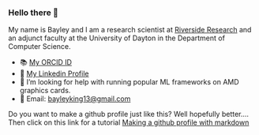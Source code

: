 ### Hello there 👋 

My name is Bayley and I am a research scientist at [Riverside Research](https://www.riversideresearch.org/) and an adjunct faculty at the University of Dayton in the Department of Computer Science.

- 📚 [My ORCID ID](https://orcid.org/0000-0003-2483-9954)
- 👔 [My Linkedin Profile](https://www.linkedin.com/in/bayley-king-725627b3/)
- 🤔 I’m looking for help with running popular ML frameworks on AMD graphics cards.
- 📧 Email: bayleyking13@gmail.com

Do you want to make a github profile just like this? Well hopefully better....
Then click on this link for a tutorial [Making a github profile with markdown](https://docs.github.com/en/github/setting-up-and-managing-your-github-profile/managing-your-profile-readme)
